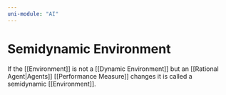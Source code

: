 ```yaml
---
uni-module: "AI"
---
```


# Semidynamic Environment

If the [[Environment]] is not a [[Dynamic Environment]] but an [[Rational Agent|Agents]] [[Performance Measure]] changes it is called a semidynamic [[Environment]].
